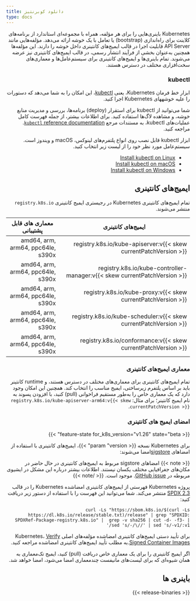 ```yaml
---
title: دانلود کوبرنتیز
type: docs
---
```

<div dir="rtl" style="text-align: right;">
Kubernetes باینری‌هایی را برای هر مؤلفه، همراه با مجموعه‌ای استاندارد از برنامه‌های کلاینت برای راه‌اندازی (bootstrap) یا تعامل با یک خوشه ارائه می‌دهد.
مؤلفه‌هایی مانند API Server قابلیت اجرا در قالب ایمیج‌های کانتینری داخل خوشه را دارند.
این مؤلفه‌ها همچنین به‌عنوان بخشی از فرآیند انتشار رسمی، در قالب ایمیج‌های کانتینری نیز عرضه می‌شوند.
تمام باینری‌ها و ایمیج‌های کانتینری برای سیستم‌عامل‌ها و معماری‌های سخت‌افزاری مختلف در دسترس هستند.

### kubectl

<!-- overview -->

ابزار خط فرمان Kubernetes، یعنی [kubectl](/docs/reference/kubectl/kubectl/)، این امکان را به شما می‌دهد که دستورات را علیه خوشههای Kubernetes اجرا کنید.

شما می‌توانید از kubectl برای استقرار (deploy) برنامه‌ها، بررسی و مدیریت منابع خوشه، و مشاهده لاگ‌ها استفاده کنید.
برای اطلاعات بیشتر، از جمله فهرست کامل عملیات‌های kubectl، به مستندات مرجع [`kubectl` reference documentation](/docs/reference/kubectl/). مراجعه کنید.


ابزار kubectl قابل نصب روی انواع پلتفرم‌های لینوکس، macOS و ویندوز است.
سیستم‌عامل مورد نظر خود را از لیست زیر انتخاب کنید.

- [Install kubectl on Linux](/docs/tasks/tools/install-kubectl-linux)
- [Install kubectl on macOS](/docs/tasks/tools/install-kubectl-macos)
- [Install kubectl on Windows](/docs/tasks/tools/install-kubectl-windows)

## ایمیج‌های کانتینری

تمام ایمیج‌های کانتینری Kubernetes در رجیستری ایمیج کانتینری `registry.k8s.io` منتشر می‌شوند.

| ایمیج‌های کانتینری                                                         |معماری های قابل پشتیبانی         |
| ------------------------------------------------------------------------- | --------------------------------- |
| registry.k8s.io/kube-apiserver:v{{< skew currentPatchVersion >}}          | amd64, arm, arm64, ppc64le, s390x |
| registry.k8s.io/kube-controller-manager:v{{< skew currentPatchVersion >}} | amd64, arm, arm64, ppc64le, s390x |
| registry.k8s.io/kube-proxy:v{{< skew currentPatchVersion >}}              | amd64, arm, arm64, ppc64le, s390x |
| registry.k8s.io/kube-scheduler:v{{< skew currentPatchVersion >}}          | amd64, arm, arm64, ppc64le, s390x |
| registry.k8s.io/conformance:v{{< skew currentPatchVersion >}}             | amd64, arm, arm64, ppc64le, s390x |

###  معماری ایمیج‌های کانتینری

تمام ایمیج‌های کانتینری برای معماری‌های مختلف در دسترس هستند، و runtime کانتینر باید بر اساس پلتفرم زیرساختی، ایمیج مناسب را انتخاب کند.
همچنین این امکان وجود دارد که یک معماری خاص را به‌طور مستقیم فراخوانی (pull) کنید، با افزودن پسوند به نام ایمیج کانتینر؛ برای مثال:
`registry.k8s.io/kube-apiserver-arm64:v{{< skew currentPatchVersion >}}`.

### امضای ایمیج های کانتینری

{{< feature-state for_k8s_version="v1.26" state="beta" >}}


برای Kubernetes نسخه {{< param "version" >}}،
ایمیج‌های کانتینری با استفاده از امضاهای [sigstore](https://sigstore.dev)امضا می‌شوند:

{{< note >}}
امضاهای sigstore مربوط به ایمیج‌های کانتینری در حال حاضر در مکان‌های جغرافیایی مختلف یکسان نیستند.
اطلاعات بیشتر درباره این مشکل در ایشیوی مربوطه در [GitHub issue](https://github.com/kubernetes/registry.k8s.io/issues/187). موجود است.
{{< /note >}}

پروژه Kubernetes فهرستی از ایمیج‌های کانتینری امضاشده Kubernetes را در قالب [SPDX 2.3](https://spdx.dev/specifications/) منتشر می‌کند.
شما می‌توانید این فهرست را با استفاده از دستور زیر دریافت کنید:

```shell
curl -Ls "https://sbom.k8s.io/$(curl -Ls https://dl.k8s.io/release/stable.txt)/release" | grep "SPDXID: SPDXRef-Package-registry.k8s.io" |  grep -v sha256 | cut -d- -f3- | sed 's/-/\//' | sed 's/-v1/:v1/'
```

برای تأیید دستی ایمیج‌های کانتینری امضاشده مؤلفه‌های اصلی Kubernetes، [Verify Signed Container Images](/docs/tasks/administer-cluster/verify-signed-artifacts).به مطلب تأیید ایمیج‌های کانتینری امضاشده مراجعه کنید.

اگر ایمیج کانتینری را برای یک معماری خاص دریافت (pull) کنید، ایمیج تک‌معماری به همان شیوه‌ای که برای لیست‌های مانیفست چندمعماری امضا می‌شود، امضا خواهد شد.

## باینری ها

{{< release-binaries >}}

